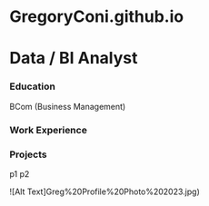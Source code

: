# GregoryConi.github.io
# Data / BI Analyst
### Education
BCom (Business Management)
### Work Experience
### Projects
p1
p2

![Alt Text]Greg%20Profile%20Photo%202023.jpg)

